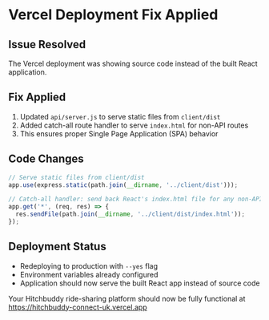 # Vercel Deployment Fix Applied

## Issue Resolved
The Vercel deployment was showing source code instead of the built React application.

## Fix Applied
1. Updated `api/server.js` to serve static files from `client/dist`
2. Added catch-all route handler to serve `index.html` for non-API routes
3. This ensures proper Single Page Application (SPA) behavior

## Code Changes
```javascript
// Serve static files from client/dist
app.use(express.static(path.join(__dirname, '../client/dist')));

// Catch-all handler: send back React's index.html file for any non-API routes
app.get('*', (req, res) => {
  res.sendFile(path.join(__dirname, '../client/dist/index.html'));
});
```

## Deployment Status
- Redeploying to production with `--yes` flag
- Environment variables already configured
- Application should now serve the built React app instead of source code

Your Hitchbuddy ride-sharing platform should now be fully functional at https://hitchbuddy-connect-uk.vercel.app